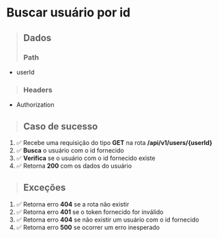 # Buscar usuário por id

> ## Dados
>
> ### Path

- userId

> ### Headers

- Authorization

> ## Caso de sucesso

1. ✅ Recebe uma requisição do tipo **GET** na rota **/api/v1/users/{userId}**
2. ✅ **Busca** o usuário com o id fornecido
3. ✅ **Verifica** se o usuário com o id fornecido existe
4. ✅ Retorna **200** com os dados do usuário

> ## Exceções

1. ✅ Retorna erro **404** se a rota não existir
2. ✅ Retorna erro **401** se o token fornecido for inválido
3. ✅ Retorna erro **404** se não existir um usuário com o id fornecido
4. ✅ Retorna erro **500** se ocorrer um erro inesperado
